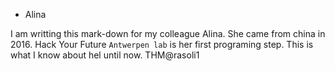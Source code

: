 * Alina

I am writting this mark-down for my colleague Alina. She came from china in 2016. Hack Your Future `Antwerpen lab` is her first programing step. 
This is what I know about hel until now. 
THM@rasoli1